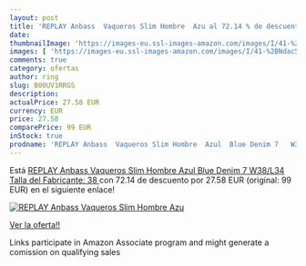 ```yaml
---
layout: post
title: 'REPLAY Anbass  Vaqueros Slim Hombre  Azu al 72.14 % de descuento'
date: 
thumbnailImage: 'https://images-eu.ssl-images-amazon.com/images/I/41-%2BNdacSpL._SL200_.jpg'
images: [ 'https://images-eu.ssl-images-amazon.com/images/I/41-%2BNdacSpL._SL200_.jpg' ]
comments: true
category: ofertas
author: ring
slug: B00UV1RRGS
description:
actualPrice: 27.58 EUR
currency: EUR
price: 27.58
comparePrice: 99 EUR
inStock: true
prodname: 'REPLAY Anbass  Vaqueros Slim Hombre  Azul  Blue Denim 7   W38/L34  Talla del Fabricante: 38 '
---
```


Está [REPLAY Anbass  Vaqueros Slim Hombre  Azul  Blue Denim 7   W38/L34  Talla del Fabricante: 38 ](https://www.amazon.es/dp/B00UV1RRGS/?tag=tolees-21) con 72.14 de descuento por 27.58 EUR (original: 99 EUR) en el siguiente enlace!

[![REPLAY Anbass  Vaqueros Slim Hombre  Azu](https://images-eu.ssl-images-amazon.com/images/I/41-%2BNdacSpL._SL200_.jpg)](https://www.amazon.es/dp/B00UV1RRGS/?tag=tolees-21)

[Ver la oferta!!](https://www.amazon.es/dp/B00UV1RRGS/?tag=tolees-21)

Links participate in Amazon Associate program and might generate a comission on qualifying sales


